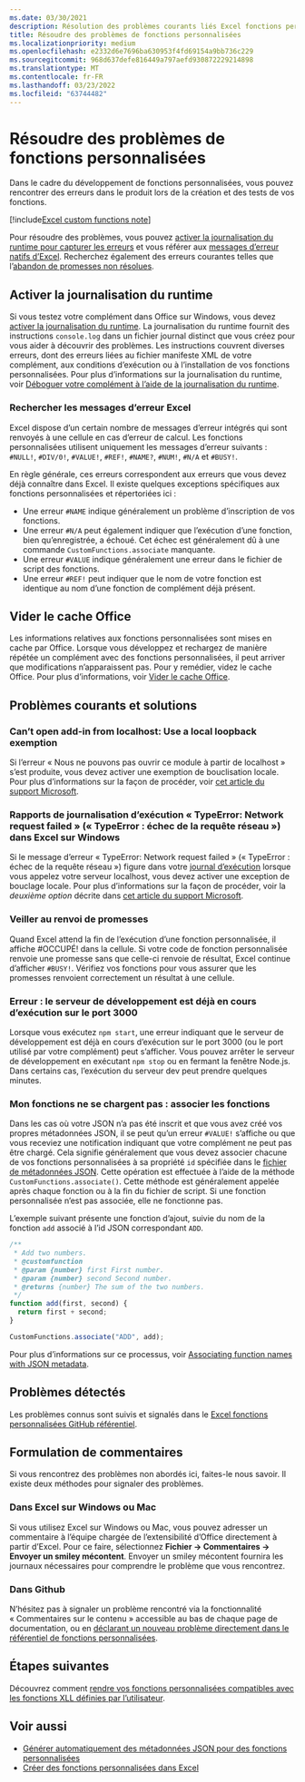 ```yaml
---
ms.date: 03/30/2021
description: Résolution des problèmes courants liés Excel fonctions personnalisées.
title: Résoudre des problèmes de fonctions personnalisées
ms.localizationpriority: medium
ms.openlocfilehash: e2332d6e7696ba630953f4fd69154a9bb736c229
ms.sourcegitcommit: 968d637defe816449a797aefd930872229214898
ms.translationtype: MT
ms.contentlocale: fr-FR
ms.lasthandoff: 03/23/2022
ms.locfileid: "63744482"
---
```

# <a name="troubleshoot-custom-functions"></a>Résoudre des problèmes de fonctions personnalisées

Dans le cadre du développement de fonctions personnalisées, vous pouvez rencontrer des erreurs dans le produit lors de la création et des tests de vos fonctions.

[!include[Excel custom functions note](../includes/excel-custom-functions-note.md)]

Pour résoudre des problèmes, vous pouvez [activer la journalisation du runtime pour capturer les erreurs](#enable-runtime-logging) et vous référer aux [messages d’erreur natifs d’Excel](#check-for-excel-error-messages). Recherchez également des erreurs courantes telles que l’[abandon de promesses non résolues](#ensure-promises-return).

## <a name="enable-runtime-logging"></a>Activer la journalisation du runtime

Si vous testez votre complément dans Office sur Windows, vous devez [activer la journalisation du runtime](../testing/runtime-logging.md). La journalisation du runtime fournit des instructions `console.log` dans un fichier journal distinct que vous créez pour vous aider à découvrir des problèmes. Les instructions couvrent diverses erreurs, dont des erreurs liées au fichier manifeste XML de votre complément, aux conditions d’exécution ou à l’installation de vos fonctions personnalisées. Pour plus d’informations sur la journalisation du runtime, voir [Déboguer votre complément à l’aide de la journalisation du runtime](../testing/runtime-logging.md).

### <a name="check-for-excel-error-messages"></a>Rechercher les messages d’erreur Excel

Excel dispose d’un certain nombre de messages d’erreur intégrés qui sont renvoyés à une cellule en cas d’erreur de calcul. Les fonctions personnalisées utilisent uniquement les messages d’erreur suivants : `#NULL!`, `#DIV/0!`, `#VALUE!`, `#REF!`, `#NAME?`, `#NUM!`, `#N/A` et `#BUSY!`.

En règle générale, ces erreurs correspondent aux erreurs que vous devez déjà connaître dans Excel. Il existe quelques exceptions spécifiques aux fonctions personnalisées et répertoriées ici :

- Une erreur `#NAME` indique généralement un problème d’inscription de vos fonctions.
- Une erreur `#N/A` peut également indiquer que l’exécution d’une fonction, bien qu’enregistrée, a échoué. Cet échec est généralement dû à une commande `CustomFunctions.associate` manquante.
- Une erreur `#VALUE` indique généralement une erreur dans le fichier de script des fonctions.
- Une erreur `#REF!` peut indiquer que le nom de votre fonction est identique au nom d’une fonction de complément déjà présent.

## <a name="clear-the-office-cache"></a>Vider le cache Office

Les informations relatives aux fonctions personnalisées sont mises en cache par Office. Lorsque vous développez et rechargez de manière répétée un complément avec des fonctions personnalisées, il peut arriver que modifications n’apparaissent pas. Pour y remédier, videz le cache Office. Pour plus d’informations, voir [Vider le cache Office](../testing/clear-cache.md).

## <a name="common-problems-and-solutions"></a>Problèmes courants et solutions

### <a name="cant-open-add-in-from-localhost-use-a-local-loopback-exemption"></a>Can’t open add-in from localhost: Use a local loopback exemption

Si l’erreur « Nous ne pouvons pas ouvrir ce module à partir de localhost » s’est produite, vous devez activer une exemption de bouclisation locale. Pour plus d’informations sur la façon de procéder, voir [cet article du support Microsoft](/office/troubleshoot/office-suite-issues/cannot-open-add-in-from-localhost).

### <a name="runtime-logging-reports-typeerror-network-request-failed-on-excel-on-windows"></a>Rapports de journalisation d’exécution « TypeError: Network request failed » (« TypeError : échec de la requête réseau ») dans Excel sur Windows

Si le message d’erreur « TypeError: Network request failed » (« TypeError : échec de la requête réseau ») figure dans votre [journal d’exécution](custom-functions-troubleshooting.md#enable-runtime-logging) lorsque vous appelez votre serveur localhost, vous devez activer une exception de bouclage locale. Pour plus d’informations sur la façon de procéder, voir la *deuxième option* décrite dans [cet article du support Microsoft](/office/troubleshoot/office-suite-issues/cannot-open-add-in-from-localhost).

### <a name="ensure-promises-return"></a>Veiller au renvoi de promesses

Quand Excel attend la fin de l’exécution d’une fonction personnalisée, il affiche #OCCUPÉ! dans la cellule. Si votre code de fonction personnalisée renvoie une promesse sans que celle-ci renvoie de résultat, Excel continue d’afficher `#BUSY!`. Vérifiez vos fonctions pour vous assurer que les promesses renvoient correctement un résultat à une cellule.

### <a name="error-the-dev-server-is-already-running-on-port-3000"></a>Erreur : le serveur de développement est déjà en cours d’exécution sur le port 3000

Lorsque vous exécutez `npm start`, une erreur indiquant que le serveur de développement est déjà en cours d’exécution sur le port 3000 (ou le port utilisé par votre complément) peut s’afficher. Vous pouvez arrêter le serveur de développement en exécutant `npm stop` ou en fermant la fenêtre Node.js. Dans certains cas, l’exécution du serveur dev peut prendre quelques minutes.

### <a name="my-functions-wont-load-associate-functions"></a>Mon fonctions ne se chargent pas : associer les fonctions

Dans les cas où votre JSON n’a pas été inscrit et que vous avez créé vos propres métadonnées JSON, il se peut qu’un erreur `#VALUE!` s’affiche ou que vous receviez une notification indiquant que votre complément ne peut pas être chargé. Cela signifie généralement que vous devez associer chacune de vos fonctions personnalisées à sa propriété `id` spécifiée dans le [fichier de métadonnées JSON](custom-functions-json.md). Cette opération est effectuée à l’aide de la méthode `CustomFunctions.associate()`. Cette méthode est généralement appelée après chaque fonction ou à la fin du fichier de script. Si une fonction personnalisée n’est pas associée, elle ne fonctionne pas.

L’exemple suivant présente une fonction d’ajout, suivie du nom de la fonction `add` associé à l’id JSON correspondant `ADD`.

```js
/**
 * Add two numbers.
 * @customfunction
 * @param {number} first First number.
 * @param {number} second Second number.
 * @returns {number} The sum of the two numbers.
 */
function add(first, second) {
  return first + second;
}

CustomFunctions.associate("ADD", add);
```

Pour plus d’informations sur ce processus, voir [Associating function names with JSON metadata](../excel/custom-functions-json.md#associating-function-names-with-json-metadata).

## <a name="known-issues"></a>Problèmes détectés

Les problèmes connus sont suivis et signalés dans le [Excel fonctions personnalisées GitHub référentiel](https://github.com/OfficeDev/Excel-Custom-Functions/issues).

## <a name="reporting-feedback"></a>Formulation de commentaires

Si vous rencontrez des problèmes non abordés ici, faites-le nous savoir. Il existe deux méthodes pour signaler des problèmes.

### <a name="in-excel-on-windows-or-mac"></a>Dans Excel sur Windows ou Mac

Si vous utilisez Excel sur Windows ou Mac, vous pouvez adresser un commentaire à l’équipe chargée de l’extensibilité d’Office directement à partir d’Excel. Pour ce faire, sélectionnez **Fichier -> Commentaires -> Envoyer un smiley mécontent**. Envoyer un smiley mécontent fournira les journaux nécessaires pour comprendre le problème que vous rencontrez.

### <a name="in-github"></a>Dans Github

N’hésitez pas à signaler un problème rencontré via la fonctionnalité « Commentaires sur le contenu » accessible au bas de chaque page de documentation, ou en [déclarant un nouveau problème directement dans le référentiel de fonctions personnalisées](https://github.com/OfficeDev/Excel-Custom-Functions/issues).

## <a name="next-steps"></a>Étapes suivantes
Découvrez comment [rendre vos fonctions personnalisées compatibles avec les fonctions XLL définies par l’utilisateur](make-custom-functions-compatible-with-xll-udf.md).

## <a name="see-also"></a>Voir aussi

* [Générer automatiquement des métadonnées JSON pour des fonctions personnalisées](custom-functions-json-autogeneration.md)
* [Créer des fonctions personnalisées dans Excel](custom-functions-overview.md)
